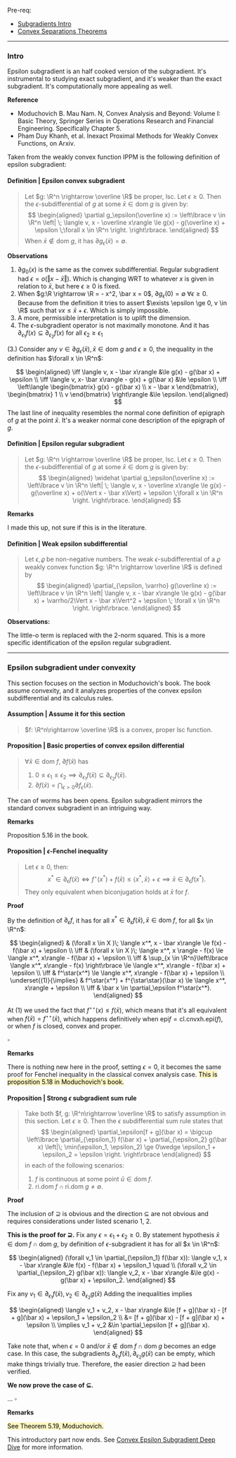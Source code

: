 Pre-req: 
- [Subgradients Intro](Subgradients%20Intro.md)
- [Convex Separations Theorems](../CVX%20Geometry/Strict%20Separations%20Theorem.md)


---
### **Intro**

Epsilon subgradient is an half cooked version of the subgradient. 
It's instrumental to studying exact subgradient, and it's weaker than the exact subgradient. 
It's computationally more appealing as well. 

**Reference**

- Moduchovich B. Mau Nam. N, Convex Analysis and Beyond: Volume I: Basic Theory, Springer Series in Operations Research and Financial Engineering. Specifically Chapter 5. 
- Pham Duy Khanh, et al. Inexact Proximal Methods for Weakly Convex Functions, on Arxiv. 

Taken from the weakly convex function IPPM is the following definition of epsilon subgradient: 

#### **Definition | Epsilon convex subgradient**
> Let $g: \R^n \rightarrow \overline \R$ be proper, lsc. 
> Let $\epsilon \ge 0$. 
> Then the $\epsilon$-subdifferential of $g$ at some $\bar x \in \text{dom}\;g$ is given by: 
> $$
> \begin{aligned}
>     \partial g_\epsilon(\overline x) := 
>     \left\lbrace
>         v \in \R^n \left| \; 
>             \langle v, x - \overline x\rangle \le 
>             g(x) - g(\overline x) + \epsilon \;\forall x \in \R^n
>         \right. 
>     \right\rbrace.
> \end{aligned}
> $$
> When $\bar x \not \in \text{dom}\; g$, it has $\partial g_\epsilon(\bar x) = \emptyset$. 

**Observations**

1. $\partial g_0(x)$ is the same as the convex subdifferential. 
Regular subgradient had $\epsilon = o(\Vert x - \bar x\Vert)$. 
Which is changing WRT to whatever $x$ is given in relation to $\bar x$, but here $\epsilon \ge 0$ is fixed. 
2. When $g:\R \rightarrow \R = - x^2, \bar x = 0$, $\partial g_\epsilon(0) = \emptyset \;\forall \epsilon \ge 0$. 
Because from the definition it tries to assert $\exists \epsilon \ge 0, v \in \R$ such that $vx \le \bar x + \epsilon$. 
Which is simply impossible. 
3. A more, permissible interpretation is to uplift the dimension. 
4. The $\epsilon$-subgradient operator is not maximally monotone. And it has $\partial_{\epsilon_1}f(x)\subseteq \partial_{\epsilon_2}f (x)$ for all $\epsilon_2 \ge \epsilon_1$ 

(3.)
Consider any $v \in \partial g_\epsilon(\bar x), \bar x \in \text{dom }g$ and $\epsilon \ge 0$, the inequality in the definition has $\forall x \in \R^n$: 

$$
\begin{aligned}
    \iff 
    \langle v, x - \bar x\rangle &\le g(x) - g(\bar x) + \epsilon 
    \\
    \iff 
    \langle v, x- \bar x\rangle - g(x) + g(\bar x) 
    &\le \epsilon
    \\
    \iff 
    \left\langle 
        \begin{bmatrix}
            g(x) - g(\bar x) \\ x - \bar x
        \end{bmatrix}, 
        \begin{bmatrix}
            1 \\ v
        \end{bmatrix}
    \right\rangle &\le \epsilon. 
\end{aligned}
$$ 
The last line of inequality resembles the normal cone definition of epigraph of $g$ at the point $\bar x$. 
It's a weaker normal cone description of the epigraph of $g$. 


#### **Definition | Epsilon regular subgradient**
> Let $g: \R^n \rightarrow \overline \R$ be proper, lsc. 
> Let $\epsilon \ge 0$. 
> Then the $\epsilon$-subdifferential of $g$ at some $\bar x \in \text{dom}\;g$ is given by: 
> $$
> \begin{aligned}
>     \widehat \partial g_\epsilon(\overline x) := 
>     \left\lbrace
>         v \in \R^n \left| \; 
>             \langle v, x - \overline x\rangle \le 
>             g(x) - g(\overline x) + o(\Vert x - \bar x\Vert) + \epsilon \;\forall x \in \R^n
>         \right. 
>     \right\rbrace.
> \end{aligned}
> $$


**Remarks**

I made this up, not sure if this is in the literature. 


#### **Definition | Weak epsilon subdifferential**
> Let $\epsilon, \varrho$ be non-negative numbers. 
> The weak $\epsilon$-subdifferential of a $\varrho$ weakly convex function $g: \R^n \rightarrow \overline \R$ is defined by 
> $$
> \begin{aligned}
>     \partial_{\epsilon, \varrho} g(\overline x) := 
>     \left\lbrace
>         v \in \R^n \left| 
>             \langle v, x - \bar x\rangle \le 
>             g(x) - g(\bar x) + \varrho/2\Vert x - \bar x\Vert^2 + \epsilon \; \forall x \in \R^n
>         \right.
>     \right\rbrace. 
> \end{aligned}
> $$

**Observations:**

The little-o term is replaced with the 2-norm squared. 
This is a more specific identification of the epsilon regular subgradient. 


---
### **Epsilon subgradient under convexity**

This section focuses on the section in Moduchovich's book. 
The book assume convexity, and it analyzes properties of the convex epsilon subdifferential and its calculus rules. 

#### **Assumption | Assume it for this section**

> $f: \R^n\rightarrow \overline \R$ is a convex, proper lsc function.


#### **Proposition | Basic properties of convex epsilon differential**
> $\forall \bar x \in \text{dom }f$, $\partial f(\bar x)$ has 
> 1. $0\le\epsilon_1\le \epsilon_2\implies \partial_{\epsilon_1}f(\bar x)\subseteq \partial_{\epsilon_2}f(\bar x)$. 
> 2. $\partial f(\bar x) = \bigcap_{\epsilon > 0}\partial f_\epsilon(\bar x)$. 


The can of worms has been opens. 
Epsilon subgradient mirrors the standard convex subgradient in an intriguing way. 

**Remarks**

Proposition 5.16 in the book. 

#### **Proposition | $\epsilon$-Fenchel inequality**
> Let $\epsilon \ge 0$, then:
> $$
>     x^* \in \partial_\epsilon f(\bar x)\iff f^\star(x^*) + f(\bar x) \le \langle x^*, \bar x\rangle + \epsilon \implies \bar x \in \partial_\epsilon f(x^*).
> $$
> They only equivalent when biconjugation holds at $\bar x$ for $f$. 

**Proof**

By the definition of $\partial_\epsilon f$, it has for all $x^* \in \partial_\epsilon f(\bar x), \bar x \in \text{dom}\; f$, for all $x \in \R^n$: 

$$
\begin{aligned}
    & (\forall x \in X )\; \langle x^*, x - \bar x\rangle 
    \le f(x) - f(\bar x) + \epsilon
    \\
    \iff & 
    (\forall x \in X )\; \langle x^*, x \rangle - f(x)
    \le 
    \langle x^*, x\rangle - f(\bar x) + \epsilon
    \\
    \iff & 
    \sup_{x \in \R^n}\left\lbrace
        \langle x^*, x\rangle - f(x)
    \right\rbrace
    \le 
    \langle x^*, x\rangle - f(\bar x) + \epsilon
    \\
    \iff & 
    f^\star(x^*)
    \le
    \langle x^*, x\rangle - f(\bar x) + \epsilon
    \\
    \underset{(1)}{\implies}
    & 
    f^\star(x^*) + f^{\star\star}(\bar x)
    \le \langle x^*, x\rangle + \epsilon
    \\
    \iff &
    \bar x \in \partial_\epsilon f^\star(x^*). 
\end{aligned}
$$

At (1) we used the fact that $f^{\star\star}(x) \le f(\bar x)$, which means that it's all equivalent when $f(\bar x) = f^{\star\star}(\bar x)$, which happens definitively when $\text{epi} f = \text{cl.cnvxh.epi}(f)$, or when $f$ is closed, convex and proper. 

$\square$

**Remarks**

There is nothing new here in the proof, setting $\epsilon = 0$, it becomes the same proof for Fenchel inequality in the classical convex analysis case. 
<mark style="background: #FFF3A3A6;">This is proposition 5.18 in Moduchovich's book. </mark>


#### **Proposition | Strong $\epsilon$ subgradient sum rule**
> Take both $f, g: \R^n\rightarrow \overline \R$ to satisfy assumption in this section. 
> Let $\epsilon \ge 0$. 
> Then the $\epsilon$ subdifferential sum rule states that 
> $$
> \begin{aligned}
>     \partial_\epsilon[f + g](\bar x) = 
>     \bigcup \left\lbrace
>         \partial_{\epsilon_1} f(\bar x) + 
>         \partial_{\epsilon_2} g(\bar x) \left|\; 
>             \min(\epsilon_1, \epsilon_2) \ge 0\wedge 
>             \epsilon_1 + \epsilon_2 = \epsilon
>         \right.
>     \right\rbrace
> \end{aligned}
> $$
> in each of the following scenarios:
> 1. $f$ is continuous at some point $\bar u \in \text{dom}\; f$. 
> 2. $\text{ri.dom}\; f \cap \text{ri.dom}\;g \neq \emptyset$. 

**Proof**

The inclusion of $\supseteq$ is obvious and the direction $\subseteq$ are not obvious and requires considerations under listed scenario 1, 2. 

**This is the proof for $\supseteq$.**
Fix any $\epsilon = \epsilon_1 + \epsilon_2 \ge 0$. 
By statement hypothesis $\bar x \in \text{dom}\; f \cap \text{dom}\; g$,
by definition of $\epsilon$-subgradient it has for all $x \in \R^n$: 

$$ 
\begin{aligned}
    (\forall v_1 \in \partial_{\epsilon_1} f(\bar x)):
    \langle v_1, x - \bar x\rangle 
    &\le f(x) - f(\bar x) + \epsilon_1 \quad 
    \\
    (\forall v_2 \in \partial_{\epsilon_2} g(\bar x)):
    \langle v_2, x - \bar x\rangle 
    &\le g(x) - g(\bar x) + \epsilon_2. 
\end{aligned}
$$

Fix any $v_1 \in \partial_{\epsilon_1}f(\bar x), v_2 \in \partial_{\epsilon_2}g(\bar x)$
Adding the inequalities implies

$$
\begin{aligned}
    \langle v_1 + v_2, x - \bar x\rangle &\le 
    [f + g](\bar x)
    - 
    [f + g](\bar x) + \epsilon_1 + \epsilon_2
    \\
    &= 
    [f + g](\bar x)
    - 
    [f + g](\bar x) + \epsilon
    \\
    \implies 
    v_1 + v_2 &\in \partial_\epsilon [f + g](\bar x). 
\end{aligned}
$$

Take note that, when $\epsilon = 0$ and/or $\bar x \not\in \text{dom}\; f\cap \text{dom}\; g$ becomes an edge case.
In this case, the subgradients $\partial_{\epsilon_1} f(\bar x), \partial_{\epsilon_2} g(\bar x)$ can be empty, which make things trivially true. 
Therefore, the easier direction $\supseteq$ had been verified. 

**We now prove the case of $\subseteq$.**


...
$\square$

**Remarks**

<mark style="background: #FFF3A3A6;">See Theorem 5.19, Moduchovich. </mark>

This introductory part now ends. 
See [Convex Epsilon Subgradient Deep Dive](Convex%20Epsilon%20Subgradient%20Deep%20Dive.md) for more information. 